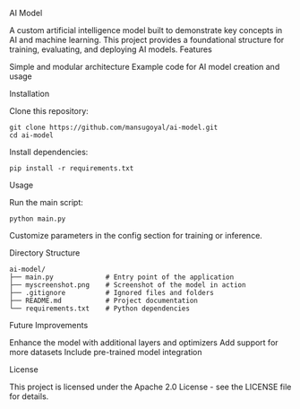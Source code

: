 AI Model

A custom artificial intelligence model built to demonstrate key concepts in AI and machine learning. This project provides a foundational structure for training, evaluating, and deploying AI models.
Features

Simple and modular architecture
Example code for AI model creation and usage

Installation

Clone this repository:

    git clone https://github.com/mansugoyal/ai-model.git
    cd ai-model

Install dependencies:

    pip install -r requirements.txt

Usage

Run the main script:

    python main.py

Customize parameters in the config section for training or inference.

Directory Structure

    ai-model/
    ├── main.py             # Entry point of the application
    ├── myscreenshot.png    # Screenshot of the model in action
    ├── .gitignore          # Ignored files and folders
    ├── README.md           # Project documentation
    └── requirements.txt    # Python dependencies

Future Improvements

Enhance the model with additional layers and optimizers
Add support for more datasets
Include pre-trained model integration

License

This project is licensed under the Apache 2.0 License - see the LICENSE file for details.
